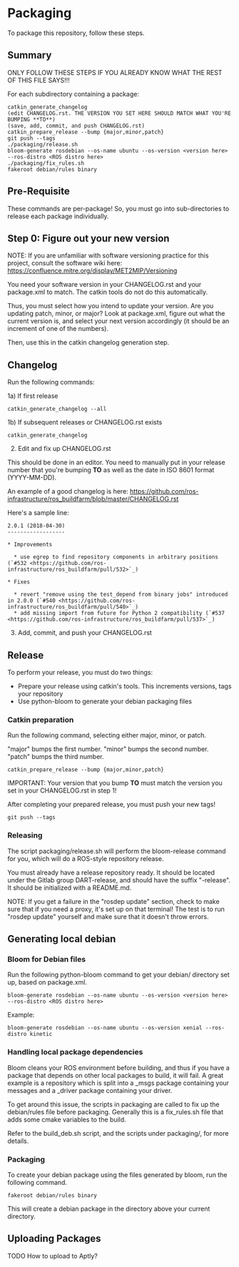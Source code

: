 # Packaging

To package this repository, follow these steps.

## Summary

ONLY FOLLOW THESE STEPS IF YOU ALREADY KNOW WHAT THE REST OF THIS FILE SAYS!!!

For each subdirectory containing a package:

```
catkin_generate_changelog
(edit CHANGELOG.rst. THE VERSION YOU SET HERE SHOULD MATCH WHAT YOU'RE BUMPING **TO**)
(save, add, commit, and push CHANGELOG.rst)
catkin_prepare_release --bump {major,minor,patch}
git push --tags
./packaging/release.sh
bloom-generate rosdebian --os-name ubuntu --os-version <version here> --ros-distro <ROS distro here>
./packaging/fix_rules.sh
fakeroot debian/rules binary
```

## Pre-Requisite

These commands are per-package! So, you must go into sub-directories to release each package individually.

## Step 0: Figure out your new version

NOTE: If you are unfamiliar with software versioning practice for this project, consult the software wiki here: https://confluence.mitre.org/display/MET2MIP/Versioning

You need your software version in your CHANGELOG.rst and your package.xml to match. The catkin tools do not do this automatically.

Thus, you must select how you intend to update your version. Are you updating patch, minor, or major? Look at package.xml, figure out what the current version is,
and select your next version accordingly (it should be an increment of one of the numbers).

Then, use this in the catkin changelog generation step.

## Changelog

Run the following commands:

1a) If first release

```catkin_generate_changelog --all```

1b) If subsequent releases or CHANGELOG.rst exists

```catkin_generate_changelog```

2) Edit and fix up CHANGELOG.rst

This should be done in an editor. You need to manually put in your release number that you're bumping **TO** as well as the date in
ISO 8601 format (YYYY-MM-DD).

An example of a good changelog is here: https://github.com/ros-infrastructure/ros_buildfarm/blob/master/CHANGELOG.rst

Here's a sample line:

```
2.0.1 (2018-04-30)
------------------

* Improvements

  * use egrep to find repository components in arbitrary positions (`#532 <https://github.com/ros-infrastructure/ros_buildfarm/pull/532>`_)

* Fixes

  * revert "remove using the test_depend from binary jobs" introduced in 2.0.0 (`#540 <https://github.com/ros-infrastructure/ros_buildfarm/pull/540>`_)
  * add missing import from future for Python 2 compatibility (`#537 <https://github.com/ros-infrastructure/ros_buildfarm/pull/537>`_)
```

3) Add, commit, and push your CHANGELOG.rst

## Release

To perform your release, you must do two things:

* Prepare your release using catkin's tools. This increments versions, tags your repository
* Use python-bloom to generate your debian packaging files

### Catkin preparation

Run the following command, selecting either major, minor, or patch.

"major" bumps the first number.
"minor" bumps the second number.
"patch" bumps the third number.

```
catkin_prepare_release --bump {major,minor,patch}
```

IMPORTANT: Your version that you bump **TO** must match the version you set in your CHANGELOG.rst in step 1!

After completing your prepared release, you must push your new tags!

```
git push --tags
```

### Releasing

The script packaging/release.sh will perform the bloom-release command for you, which will do a ROS-style repository release.

You must already have a release repository ready. It should be located under the Gitlab group DART-release, and should have the
suffix "-release". It should be initialized with a README.md.

NOTE: If you get a failure in the "rosdep update" section, check to make sure that if you need a proxy, it's set up on that terminal!
The test is to run "rosdep update" yourself and make sure that it doesn't throw errors.

## Generating local debian

### Bloom for Debian files

Run the following python-bloom command to get your debian/ directory set up, based on package.xml.

```
bloom-generate rosdebian --os-name ubuntu --os-version <version here> --ros-distro <ROS distro here>
```

Example:
```
bloom-generate rosdebian --os-name ubuntu --os-version xenial --ros-distro kinetic
```

### Handling local package dependencies

Bloom cleans your ROS environment before building, and thus if you have a package that depends on other
local packages to build, it will fail. A great example is a repository which is split into a _msgs package
containing your messages and a _driver package containing your driver.

To get around this issue, the scripts in packaging are called to fix up the debian/rules file before
packaging. Generally this is a fix_rules.sh file that adds some cmake variables to the build.

Refer to the build_deb.sh script, and the scripts under packaging/, for more details.

### Packaging

To create your debian package using the files generated by bloom, run the following command.

```
fakeroot debian/rules binary
```

This will create a debian package in the directory above your current directory.

## Uploading Packages

TODO How to upload to Aptly?
